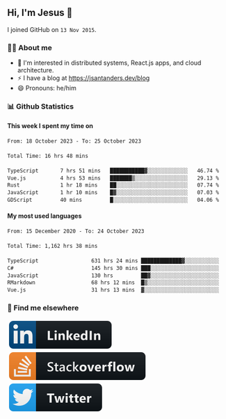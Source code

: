 ## Hi, I'm Jesus 👋

I joined GitHub on `13 Nov 2015`.

<!-- Talking about you -->

### 👨‍💻 About me

- 👦 I'm interested in distributed systems, React.js apps, and cloud architecture.
- ⚡️ I have a blog at <https://jsantanders.dev/blog>
- 😄 Pronouns: he/him

### 📊 Github Statistics

#### This week I spent my time on

<!--START_SECTION:weekly-->

```txt
From: 18 October 2023 - To: 25 October 2023

Total Time: 16 hrs 48 mins

TypeScript       7 hrs 51 mins   ███████████▓░░░░░░░░░░░░░   46.74 %
Vue.js           4 hrs 53 mins   ███████▒░░░░░░░░░░░░░░░░░   29.13 %
Rust             1 hr 18 mins    ██░░░░░░░░░░░░░░░░░░░░░░░   07.74 %
JavaScript       1 hr 10 mins    █▓░░░░░░░░░░░░░░░░░░░░░░░   07.03 %
GDScript         40 mins         █░░░░░░░░░░░░░░░░░░░░░░░░   04.06 %
```

<!--END_SECTION:weekly-->

#### My most used languages

<!--START_SECTION:alltime-->

```txt
From: 15 December 2020 - To: 24 October 2023

Total Time: 1,162 hrs 38 mins

TypeScript                 631 hrs 24 mins █████████████▓░░░░░░░░░░░   54.31 %
C#                         145 hrs 30 mins ███░░░░░░░░░░░░░░░░░░░░░░   12.52 %
JavaScript                 130 hrs         ██▓░░░░░░░░░░░░░░░░░░░░░░   11.18 %
RMarkdown                  68 hrs 12 mins  █▒░░░░░░░░░░░░░░░░░░░░░░░   05.87 %
Vue.js                     31 hrs 13 mins  ▓░░░░░░░░░░░░░░░░░░░░░░░░   02.69 %
```

<!--END_SECTION:alltime-->

### 📢 Find me elsewhere

<p>
  <a target="_blank" href="https://linkedin.com/in/jsantanders">
    <img src="https://github.com/jsantanders/jsantanders/blob/master/img/linkedin.svg" alt="LinkedIn" style="vertical-align:top; margin:4px">
  </a>
  
  <a target="_blank" href="https://stackoverflow.com/users/7318331/jesus-santander">
    <img src="https://github.com/jsantanders/jsantanders/blob/master/img/stackoverflow.svg" alt="StackOverflow" style="vertical-align:top; margin:4px">
  </a>
  
  <a target="_blank" href="http://twitter.com/jsantanders">
    <img src="https://github.com/jsantanders/jsantanders/blob/master/img/twitter.svg" alt="Twitter" style="vertical-align:top; margin:4px">
  </a>
</p>
